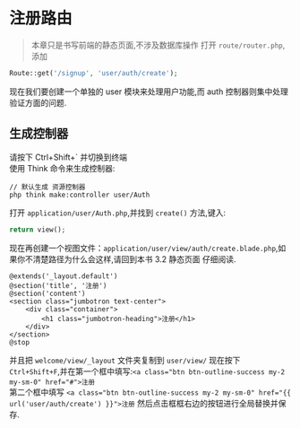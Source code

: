 # 注册路由

> 本章只是书写前端的静态页面,不涉及数据库操作
打开 `route/router.php`,添加

~~~~ php
Route::get('/signup', 'user/auth/create');
~~~~

现在我们要创建一个单独的 user 模块来处理用户功能,而 auth 控制器则集中处理验证方面的问题.

## 生成控制器

请按下 Ctrl+Shift+` 并切换到终端  
使用 Think 命令来生成控制器:

~~~~ shell
// 默认生成 资源控制器
php think make:controller user/Auth
~~~~

打开 `application/user/Auth.php`,并找到 `create()` 方法,键入:

~~~~ php
return view();
~~~~

现在再创建一个视图文件：`application/user/view/auth/create.blade.php`,如果你不清楚路径为什么会这样,请回到本书 3.2 静态页面 仔细阅读.

~~~~ blade
@extends('_layout.default')
@section('title', '注册')
@section('content')
<section class="jumbotron text-center">
    <div class="container">
        <h1 class="jumbotron-heading">注册</h1>
    </div>
</section>
@stop
~~~~

并且把 `welcome/view/_layout` 文件夹复制到 `user/view/`
现在按下 `Ctrl+Shift+F`,并在第一个框中填写:`<a class="btn btn-outline-success my-2 my-sm-0" href="#">注册`  
第二个框中填写 `<a class="btn btn-outline-success my-2 my-sm-0" href="{{ url('user/auth/create') }}">注册`
然后点击框框右边的按钮进行全局替换并保存.